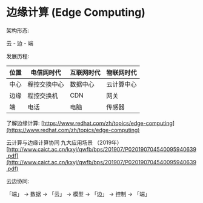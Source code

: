 # 边缘计算 (Edge Computing)

架构形态:

云 - 边 - 端

发展历程:

位置 | 电信网时代 | 互联网时代 | 物联网时代
--- |-------| --- | ---
中心 | 程控交换中心 | 数据中心 | 云计算中心
边缘 | 程控交换机 | CDN | 网关
端 | 电话 | 电脑 | 传感器


了解边缘计算: [https://www.redhat.com/zh/topics/edge-computing](https://www.redhat.com/zh/topics/edge-computing)

云计算与边缘计算协同 九大应用场景 （2019年）[http://www.caict.ac.cn/kxyj/qwfb/bps/201907/P020190704540095940639.pdf](http://www.caict.ac.cn/kxyj/qwfb/bps/201907/P020190704540095940639.pdf)

云边协同:

「端」 -> 数据 -> 「云」 -> 模型 -> 「边」 -> 控制 -> 「端」

